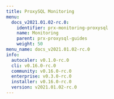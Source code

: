 ```yaml
---
title: ProxySQL Monitoring
menu:
  docs_v2021.01.02-rc.0:
    identifier: prx-monitoring-proxysql
    name: Monitoring
    parent: prx-proxysql-guides
    weight: 50
menu_name: docs_v2021.01.02-rc.0
info:
  autocaler: v0.1.0-rc.0
  cli: v0.16.0-rc.0
  community: v0.16.0-rc.0
  enterprise: v0.3.0-rc.0
  installer: v0.16.0-rc.0
  version: v2021.01.02-rc.0
---
```


